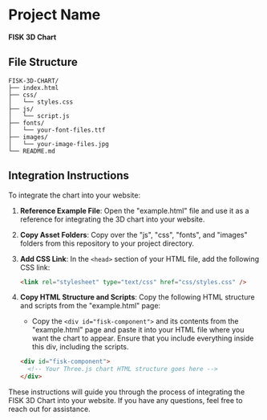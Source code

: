 # Project Name

**FISK 3D Chart**

## File Structure

```
FISK-3D-CHART/
├── index.html
├── css/
│   └── styles.css
├── js/
│   └── script.js
├── fonts/
│   └── your-font-files.ttf
├── images/
│   └── your-image-files.jpg
└── README.md
```

## Integration Instructions

To integrate the chart into your website:

1. **Reference Example File**: Open the "example.html" file and use it as a reference for integrating the 3D chart into your website.

2. **Copy Asset Folders**: Copy over the "js", "css", "fonts", and "images" folders from this repository to your project directory.

3. **Add CSS Link**: In the `<head>` section of your HTML file, add the following CSS link:

   ```html
   <link rel="stylesheet" type="text/css" href="css/styles.css" />
   ```

4. **Copy HTML Structure and Scripts**: Copy the following HTML structure and scripts from the "example.html" page:

   - Copy the `<div id="fisk-component">` and its contents from the "example.html" page and paste it into your HTML file where you want the chart to appear. Ensure that you include everything inside this div, including the scripts.

   ```html
   <div id="fisk-component">
     <!-- Your Three.js chart HTML structure goes here -->
   </div>
   ```

These instructions will guide you through the process of integrating the FISK 3D Chart into your website. If you have any questions, feel free to reach out for assistance.
